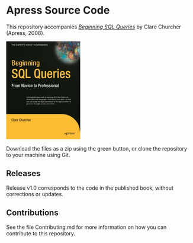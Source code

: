 # Apress Source Code

This repository accompanies [*Beginning SQL Queries*](http://www.apress.com/9781590599433) by Clare Churcher (Apress, 2008).

[comment]: #cover
![Cover image](9781590599433.jpg)

Download the files as a zip using the green button, or clone the repository to your machine using Git.

## Releases

Release v1.0 corresponds to the code in the published book, without corrections or updates.

## Contributions

See the file Contributing.md for more information on how you can contribute to this repository.
